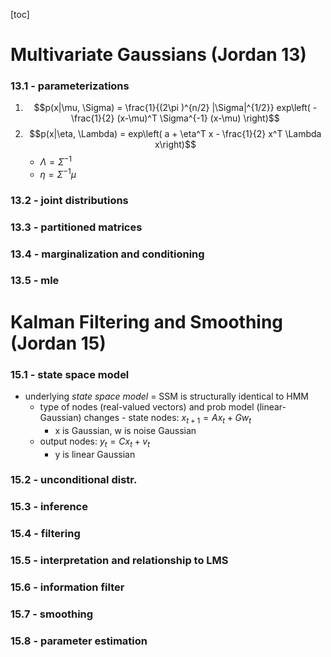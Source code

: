 [toc]

# Multivariate Gaussians (Jordan  13)
### 13.1 - parameterizations
1. $$p(x|\mu, \Sigma) = \frac{1}{(2\pi )^{n/2} |\Sigma|^{1/2}} exp\left( -\frac{1}{2} (x-\mu)^T \Sigma^{-1} (x-\mu) \right)$$
2. $$p(x|\eta, \Lambda) = exp\left( a + \eta^T x - \frac{1}{2} x^T \Lambda x\right)$$
	- $\Lambda = \Sigma^{-1}$
	- $\eta = \Sigma^{-1} \mu$

### 13.2 - joint distributions
### 13.3 - partitioned matrices
### 13.4 - marginalization and conditioning
### 13.5 - mle

# Kalman Filtering and Smoothing (Jordan 15)
### 15.1 - state space model
- underlying *state space model* = SSM is structurally identical to HMM
	- type of nodes (real-valued vectors) and prob model (linear-Gaussian) changes	- state nodes: $x_{t+1} = Ax_t + Gw_t$
		- x is Gaussian, w is noise Gaussian
	- output nodes: $y_t = Cx_t+v_t$
		- y is linear Gaussian
	
### 15.2 - unconditional distr.
### 15.3 - inference
### 15.4 - filtering
### 15.5 - interpretation and relationship to LMS
### 15.6 - information filter
### 15.7 - smoothing
### 15.8 - parameter estimation